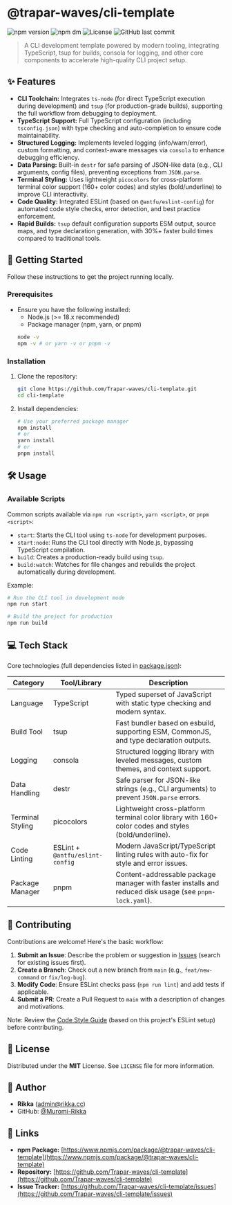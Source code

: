 # @trapar-waves/cli-template

![npm version](https://img.shields.io/npm/v/@trapar-waves/cli-template)
![npm dm](https://img.shields.io/npm/dm/@trapar-waves/cli-template)
![License](https://img.shields.io/badge/license-MIT-green)
![GitHub last commit](https://img.shields.io/github/last-commit/Trapar-waves/cli-template)

> A CLI development template powered by modern tooling, integrating TypeScript, tsup for builds, consola for logging, and other core components to accelerate high-quality CLI project setup.

## ✨ Features

* **CLI Toolchain:** Integrates `ts-node` (for direct TypeScript execution during development) and `tsup` (for production-grade builds), supporting the full workflow from debugging to deployment.
* **TypeScript Support:** Full TypeScript configuration (including `tsconfig.json`) with type checking and auto-completion to ensure code maintainability.
* **Structured Logging:** Implements leveled logging (info/warn/error), custom formatting, and context-aware messages via `consola` to enhance debugging efficiency.
* **Data Parsing:** Built-in `destr` for safe parsing of JSON-like data (e.g., CLI arguments, config files), preventing exceptions from `JSON.parse`.
* **Terminal Styling:** Uses lightweight `picocolors` for cross-platform terminal color support (160+ color codes) and styles (bold/underline) to improve CLI interactivity.
* **Code Quality:** Integrated ESLint (based on `@antfu/eslint-config`) for automated code style checks, error detection, and best practice enforcement.
* **Rapid Builds:** `tsup` default configuration supports ESM output, source maps, and type declaration generation, with 30%+ faster build times compared to traditional tools.

## 🚀 Getting Started

Follow these instructions to get the project running locally.

### Prerequisites

* Ensure you have the following installed:
    * Node.js (>= 18.x recommended)
    * Package manager (npm, yarn, or pnpm)
    ```bash
    node -v
    npm -v # or yarn -v or pnpm -v
    ```

### Installation

1. Clone the repository:
    ```bash
    git clone https://github.com/Trapar-waves/cli-template.git
    cd cli-template
    ```
2. Install dependencies:
    ```bash
    # Use your preferred package manager
    npm install
    # or
    yarn install
    # or
    pnpm install
    ```

## 🛠️ Usage

### Available Scripts

Common scripts available via `npm run <script>`, `yarn <script>`, or `pnpm <script>`:

* `start`: Starts the CLI tool using `ts-node` for development purposes.
* `start:node`: Runs the CLI tool directly with Node.js, bypassing TypeScript compilation.
* `build`: Creates a production-ready build using `tsup`.
* `build:watch`: Watches for file changes and rebuilds the project automatically during development.

Example:
```bash
# Run the CLI tool in development mode
npm run start

# Build the project for production
npm run build
```

## 💻 Tech Stack

Core technologies (full dependencies listed in [package.json](package.json)):

| Category       | Tool/Library     | Description                                                                 |
|----------------|------------------|-----------------------------------------------------------------------------|
| Language       | TypeScript       | Typed superset of JavaScript with static type checking and modern syntax.   |
| Build Tool     | tsup             | Fast bundler based on esbuild, supporting ESM, CommonJS, and type declaration outputs. |
| Logging        | consola          | Structured logging library with leveled messages, custom themes, and context support. |
| Data Handling  | destr            | Safe parser for JSON-like strings (e.g., CLI arguments) to prevent `JSON.parse` errors. |
| Terminal Styling| picocolors       | Lightweight cross-platform terminal color library with 160+ color codes and styles (bold/underline). |
| Code Linting   | ESLint + `@antfu/eslint-config` | Modern JavaScript/TypeScript linting rules with auto-fix for style and error issues. |
| Package Manager| pnpm             | Content-addressable package manager with faster installs and reduced disk usage (see `pnpm-lock.yaml`). |

## 🤝 Contributing

Contributions are welcome! Here's the basic workflow:

1. **Submit an Issue**: Describe the problem or suggestion in [Issues](https://github.com/Trapar-waves/cli-template/issues) (search for existing issues first).
2. **Create a Branch**: Check out a new branch from `main` (e.g., `feat/new-command` or `fix/log-bug`).
3. **Modify Code**: Ensure ESLint checks pass (`npm run lint`) and add tests if applicable.
4. **Submit a PR**: Create a Pull Request to `main` with a description of changes and motivations.

Note: Review the [Code Style Guide](https://github.com/antfu/eslint-config) (based on this project's ESLint setup) before contributing.

## 📄 License

Distributed under the **MIT** License. See `LICENSE` file for more information.

## 👤 Author

* **Rikka** ([admin@rikka.cc](mailto:admin@rikka.cc))
* GitHub: [@Muromi-Rikka](https://github.com/Muromi-Rikka)

## 🔗 Links

* **npm Package:** [https://www.npmjs.com/package/@trapar-waves/cli-template](https://www.npmjs.com/package/@trapar-waves/cli-template)
* **Repository:** [https://github.com/Trapar-waves/cli-template](https://github.com/Trapar-waves/cli-template)
* **Issue Tracker:** [https://github.com/Trapar-waves/cli-template/issues](https://github.com/Trapar-waves/cli-template/issues)
